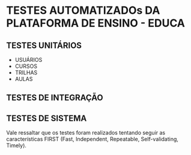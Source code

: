 # TESTES AUTOMATIZADOs DA PLATAFORMA DE ENSINO - EDUCA

## TESTES UNITÁRIOS
  - USUÁRIOS
  - CURSOS
  - TRILHAS
  - AULAS
    
## TESTES DE INTEGRAÇÃO
## TESTES DE SISTEMA

Vale ressaltar que os testes foram realizados tentando seguir as características FIRST (Fast, Independent, Repeatable, Self-validating, Timely).
